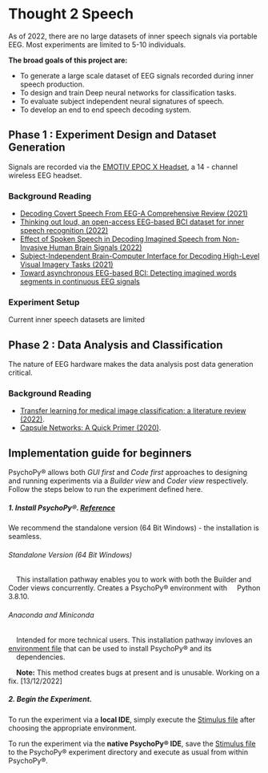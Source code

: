 # Thought 2 Speech
As of 2022, there are no large datasets of inner speech signals via portable EEG. Most experiments are limited to 5-10 individuals.

**The broad goals of this project are:**
- To generate a large scale dataset of EEG signals recorded during inner speech production. 
- To design and train Deep neural networks for classification tasks.
- To evaluate subject independent neural signatures of speech.
- To develop an end to end speech decoding system.

## Phase 1 : Experiment Design and Dataset Generation
Signals are recorded via the [EMOTIV EPOC X Headset](https://www.emotiv.com/epoc-x/), a 14 - channel wireless EEG headset.

### Background Reading
- [Decoding Covert Speech From EEG-A Comprehensive Review (2021)](https://www.frontiersin.org/articles/10.3389/fnins.2021.642251/full)
- [Thinking out loud, an open-access EEG-based BCI dataset for inner speech recognition (2022)](https://www.nature.com/articles/s41597-022-01147-2)
- [Effect of Spoken Speech in Decoding Imagined Speech from Non-Invasive Human Brain Signals (2022)](https://arxiv.org/abs/2212.02047)
- [Subject-Independent Brain-Computer Interface for Decoding High-Level Visual Imagery Tasks (2021)](https://arxiv.org/pdf/2106.04026.pdf)
- [Toward asynchronous EEG-based BCI: Detecting imagined words segments in continuous EEG signals](https://arxiv.org/pdf/2105.04294.pdf)

### Experiment Setup
Current inner speech datasets are limited 

## Phase 2 : Data Analysis and Classification
The nature of EEG hardware makes the data analysis post data generation critical.

### Background Reading
- [Transfer learning for medical image classification: a literature review (2022)](https://bmcmedimaging.biomedcentral.com/articles/10.1186/s12880-022-00793-7).
- [Capsule Networks: A Quick Primer (2020)](https://blog.paperspace.com/capsule-networks/).


## Implementation guide for beginners

PsychoPy® allows both *GUI* *first* and *Code* *first* approaches to designing and running experiments via a *Builder view* and *Coder view* respectively. Follow the steps below to run the experiment defined here.


##### 1. Install PsychoPy®. [**Reference**](https://www.psychopy.org/download.html#pip-install)
We recommend the standalone version (64 Bit Windows) - the installation is seamless. 
###### Standalone Version (64 Bit Windows)

&nbsp;&nbsp;&nbsp;&nbsp;This installation pathway enables you to work with both the Builder and Coder views concurrently. Creates a PsychoPy® environment with &nbsp;&nbsp;&nbsp;&nbsp;Python 3.8.10.


###### Anaconda and Miniconda
&nbsp;&nbsp;&nbsp;&nbsp;Intended for more technical users. This installation pathway invloves an [environment file](https://github.com/armaanchowfin/Thought2Speech/blob/main/Experiment%20Protocol%20-%20Pyschopy/psychopy-env.yml) that can be used to install PsychoPy® and its &nbsp;&nbsp;&nbsp;&nbsp;dependencies. 

&nbsp;&nbsp;&nbsp;&nbsp;**Note:** This method creates bugs at present and is unusable. Working on a fix. [13/12/2022] 

 
##### 2. Begin the Experiment.
To run the experiment via a **local IDE**, simply execute the [Stimulus file](https://github.com/armaanchowfin/Thought2Speech/blob/main/Experiment%20Protocol%20-%20Pyschopy/stimuli_psycho.py) after choosing the appropriate environment.

To run the experiment via the **native PsychoPy® IDE**, save the [Stimulus file](https://github.com/armaanchowfin/Thought2Speech/blob/main/Experiment%20Protocol%20-%20Pyschopy/stimuli_psycho.py) to the PsychoPy® experiment directory and execute as usual from within PsychoPy®.
